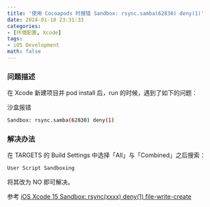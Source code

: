 ```yaml
---
title: '使用 Cocoapods 时报错 Sandbox: rsync.samba(62830) deny(1)'
date: 2024-01-10 23:31:33
categories:
- [环境配置, Xcode]
tags:
- iOS Development
math: false
---
```


### 问题描述

在 Xcode 新建项目并 pod install 后，run 的时候，遇到了如下的问题：

沙盒报错

```sh
Sandbox: rsync.samba(62830) deny(1)
```

### 解决办法

在 TARGETS 的 Build Settings 中选择「All」与「Combined」之后搜索：

```sh
User Script Sandboxing
```

将其改为 NO 即可解决。

参考 [iOS Xcode 15 Sandbox: rsync(xxxx) deny(1) file-write-create](https://blog.csdn.net/lyz0925/article/details/133944802)
